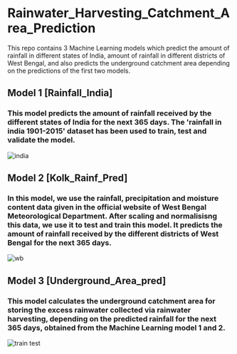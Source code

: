 # Rainwater_Harvesting_Catchment_Area_Prediction

This repo contains 3 Machine Learning models which predict the amount of rainfall in different states of India, amount of rainfall in different districts of West Bengal, and also predicts the underground catchment area depending on the predictions of the first two models.

## Model 1 [Rainfall_India]
### This model predicts the amount of rainfall received by the different states of India for the next 365 days. The 'rainfall in india 1901-2015' dataset has been used to train, test and validate the model.
![india](https://user-images.githubusercontent.com/90722648/202116688-50842fba-dbd8-456e-8460-3f4afc4a79eb.png)

## Model 2 [Kolk_Rainf_Pred]
### In this model, we use the rainfall, precipitation and moisture content data given in the official website of West Bengal Meteorological Department. After scaling and normalisisng this data, we use it to test and train this model. It predicts the amount of rainfall received by the different districts of West Bengal for the next 365 days.

![wb](https://user-images.githubusercontent.com/90722648/202116780-9d3c7b09-b151-449a-ba28-3d1b693c761e.png)
## Model 3 [Underground_Area_pred]
### This model calculates the underground catchment area for storing the excess rainwater collected via rainwater harvesting, depending on the predicted rainfall for the next 365 days, obtained from the Machine Learning model 1 and 2.
![train test](https://user-images.githubusercontent.com/90722648/202116758-814fe179-f8df-4597-a839-f5619816fe05.png)

